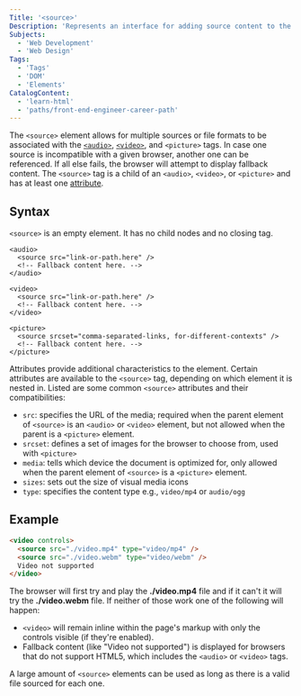 ```yaml
---
Title: '<source>'
Description: 'Represents an interface for adding source content to the page.'
Subjects:
  - 'Web Development'
  - 'Web Design'
Tags:
  - 'Tags'
  - 'DOM'
  - 'Elements'
CatalogContent:
  - 'learn-html'
  - 'paths/front-end-engineer-career-path'
---
```


The `<source>` element allows for multiple sources or file formats to be associated with the [`<audio>`](https://www.codecademy.com/resources/docs/html/tags/audio), [`<video>`](https://www.codecademy.com/resources/docs/html/tags/video), and `<picture>` tags. In case one source is incompatible with a given browser, another one can be referenced. If all else fails, the browser will attempt to display fallback content. The `<source>` tag is a child of an `<audio>`, `<video>`, or `<picture>` and has at least one [attribute](https://www.codecademy.com/resources/docs/html/attributes). 

## Syntax

`<source>` is an empty element. It has no child nodes and no closing tag.

```pseudo 
<audio>
  <source src="link-or-path.here" />
  <!-- Fallback content here. -->
</audio>

<video>
  <source src="link-or-path.here" />
  <!-- Fallback content here. -->
</video>

<picture>
  <source srcset="comma-separated-links, for-different-contexts" />
  <!-- Fallback content here. -->
</picture>
```

Attributes provide additional characteristics to the element. Certain attributes are available to the `<source>` tag, depending on which element it is nested in. Listed are some common `<source>` attributes and their compatibilities:

  - `src`: specifies the URL of the media; required when the parent element of `<source>` is an `<audio>` or `<video>` element, but not allowed when the parent is a `<picture>` element.
  - `srcset`: defines a set of images for the browser to choose from, used with `<picture>`  
 - `media`: tells which device the document is optimized for, only allowed when the parent element of `<source>` is a `<picture>` element.
  - `sizes`: sets out the size of visual media icons
  - `type`: specifies the content type e.g., `video/mp4` or `audio/ogg`

## Example

```html
<video controls>
  <source src="./video.mp4" type="video/mp4" />
  <source src="./video.webm" type="video/webm" />
  Video not supported
</video>
```

The browser will first try and play the **./video.mp4** file and if it can't it will try the **./video.webm** file. If neither of those work one of the following will happen:

* `<video>` will remain inline within the page's markup with only the controls visible (if they're enabled).
* Fallback content (like "Video not supported") is displayed for browsers that do not support HTML5, which includes the `<audio>` or `<video>` tags.

A large amount of `<source>` elements can be used as long as there is a valid file sourced for each one.
